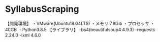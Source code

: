 # SyllabusScraping
【開発環境】
・VMware(Ubuntu18.04LTS)
・メモリ 7.8Gib
・プロセッサ 
・40GB
・Python3.8.5
	【ライブラリ】
		-bs4(beautifulsoup4  4.9.3)
		-requests  2.24.0
		-lxml  4.6.0
